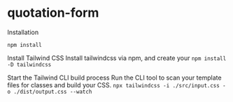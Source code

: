 # quotation-form

Installation

`npm install` 

Install Tailwind CSS
Install tailwindcss via npm, and create your
`npm install -D tailwindcss`

Start the Tailwind CLI build process
Run the CLI tool to scan your template files for classes and build your CSS.
`npx tailwindcss -i ./src/input.css -o ./dist/output.css --watch`


